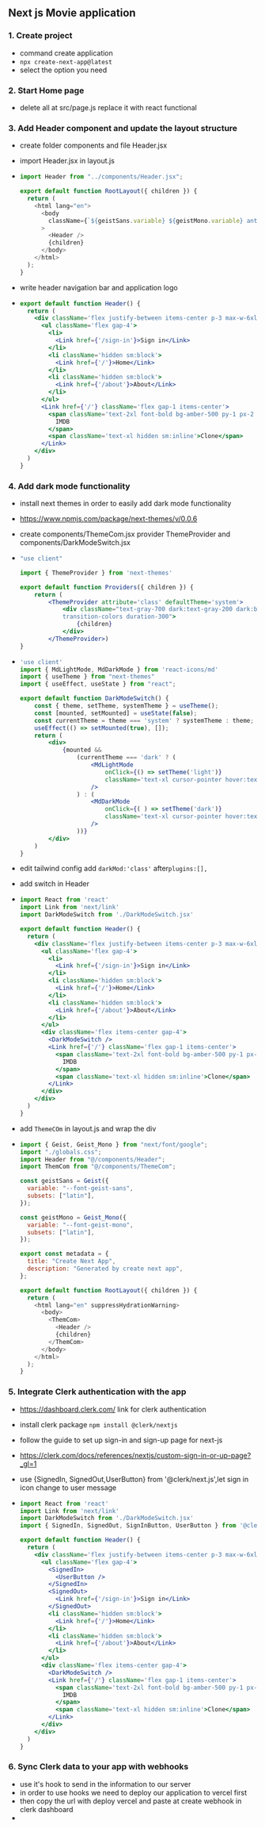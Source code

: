 ## Next js Movie application



### 1. Create project 

- command create application 
- `npx create-next-app@latest`
- select the option you need



### 2. Start Home page 

- delete all at src/page.js replace it with react functional 



### 3. Add Header component and update the layout structure

- create folder components and file Header.jsx

- import Header.jsx in layout.js

- ```js
  import Header from "../components/Header.jsx";
  
  export default function RootLayout({ children }) {
    return (
      <html lang="en">
        <body
          className={`${geistSans.variable} ${geistMono.variable} antialiased`}
        >
          <Header />
          {children}
        </body>
      </html>
    );
  }
  ```

- write header navigation bar and application logo

- ```jsx
  export default function Header() {
    return (
      <div className='flex justify-between items-center p-3 max-w-6xl mx-auto'>
        <ul className='flex gap-4'>
          <li>
            <Link href={'/sign-in'}>Sign in</Link>
          </li>
          <li className='hidden sm:block'>
            <Link href={'/'}>Home</Link>
          </li>
          <li className='hidden sm:block'>
            <Link href={'/about'}>About</Link>
          </li>
        </ul>
        <Link href={'/'} className='flex gap-1 items-center'>
          <span className='text-2xl font-bold bg-amber-500 py-1 px-2 rounded-lg'>
            IMDB
          </span>
          <span className='text-xl hidden sm:inline'>Clone</span>
        </Link>
      </div>
    )
  }
  ```



### 4. Add dark mode functionality

- install next themes in order to easily add dark mode functionality

- https://www.npmjs.com/package/next-themes/v/0.0.6

- create components/ThemeCom.jsx  provider ThemeProvider and components/DarkModeSwitch.jsx

- ```jsx
  "use client"
  
  import { ThemeProvider } from 'next-themes'
  
  export default function Providers({ children }) {
      return (
          <ThemeProvider attribute='class' defaultTheme='system'>
              <div className="text-gray-700 dark:text-gray-200 dark:bg-gray-700 min-h-screen select-none
              transition-colors duration-300">
                  {children}
              </div>
          </ThemeProvider>)
  }
  ```

- ```jsx
  'use client'
  import { MdLightMode, MdDarkMode } from 'react-icons/md'
  import { useTheme } from "next-themes"
  import { useEffect, useState } from "react";
  
  export default function DarkModeSwitch() {
      const { theme, setTheme, systemTheme } = useTheme();
      const [mounted, setMounted] = useState(false);
      const currentTheme = theme === 'system' ? systemTheme : theme;
      useEffect(() => setMounted(true), []);
      return (
          <div>
              {mounted &&
                  (currentTheme === 'dark' ? (
                      <MdLightMode
                          onClick={() => setTheme('light')}
                          className='text-xl cursor-pointer hover:text-amber-500'
                      />
                  ) : (
                      <MdDarkMode
                          onClick={( ) => setTheme('dark')}
                          className='text-xl cursor-pointer hover:text-amber-500'
                      />
                  ))}
          </div>
      )
  }
  ```

- edit tailwind config add `darkMod:'class'` after`plugins:[],`

- add switch in Header 

- ```jsx
  import React from 'react'
  import Link from 'next/link'
  import DarkModeSwitch from './DarkModeSwitch.jsx'
  
  export default function Header() {
    return (
      <div className='flex justify-between items-center p-3 max-w-6xl mx-auto'>
        <ul className='flex gap-4'>
          <li>
            <Link href={'/sign-in'}>Sign in</Link>
          </li>
          <li className='hidden sm:block'>
            <Link href={'/'}>Home</Link>
          </li>
          <li className='hidden sm:block'>
            <Link href={'/about'}>About</Link>
          </li>
        </ul>
        <div className='flex items-center gap-4'>
          <DarkModeSwitch />
          <Link href={'/'} className='flex gap-1 items-center'>
            <span className='text-2xl font-bold bg-amber-500 py-1 px-2 rounded-lg'>
              IMDB
            </span>
            <span className='text-xl hidden sm:inline'>Clone</span>
          </Link>
        </div>
      </div>
    )
  }
  ```

- add `ThemeCOm` in layout.js and wrap the div

- ```js
  import { Geist, Geist_Mono } from "next/font/google";
  import "./globals.css";
  import Header from "@/components/Header";
  import ThemCom from "@/components/ThemeCom";
  
  const geistSans = Geist({
    variable: "--font-geist-sans",
    subsets: ["latin"],
  });
  
  const geistMono = Geist_Mono({
    variable: "--font-geist-mono",
    subsets: ["latin"],
  });
  
  export const metadata = {
    title: "Create Next App",
    description: "Generated by create next app",
  };
  
  export default function RootLayout({ children }) {
    return (
      <html lang="en" suppressHydrationWarning>
        <body>
          <ThemCom>
            <Header />
            {children}
          </ThemCom>
        </body>
      </html>
    );
  }
  ```



### 5. Integrate Clerk authentication with the app

- https://dashboard.clerk.com/  link for clerk authentication 
- install clerk package  `npm install @clerk/nextjs`
- follow the guide to set up sign-in and sign-up page for next-js 
- https://clerk.com/docs/references/nextjs/custom-sign-in-or-up-page?_gl=1

- use {SignedIn, SignedOut,UserButton} from '@clerk/next.js',let sign in icon change to user message

- ```jsx
  import React from 'react'
  import Link from 'next/link'
  import DarkModeSwitch from './DarkModeSwitch.jsx'
  import { SignedIn, SignedOut, SignInButton, UserButton } from '@clerk/nextjs'
  
  export default function Header() {
    return (
      <div className='flex justify-between items-center p-3 max-w-6xl mx-auto'>
        <ul className='flex gap-4'>
          <SignedIn>
            <UserButton />
          </SignedIn>
          <SignedOut>
            <Link href={'/sign-in'}>Sign in</Link>
          </SignedOut>
          <li className='hidden sm:block'>
            <Link href={'/'}>Home</Link>
          </li>
          <li className='hidden sm:block'>
            <Link href={'/about'}>About</Link>
          </li>
        </ul>
        <div className='flex items-center gap-4'>
          <DarkModeSwitch />
          <Link href={'/'} className='flex gap-1 items-center'>
            <span className='text-2xl font-bold bg-amber-500 py-1 px-2 rounded-lg'>
              IMDB
            </span>
            <span className='text-xl hidden sm:inline'>Clone</span>
          </Link>
        </div>
      </div>
    )
  }
  ```



### 6. Sync Clerk data to your app with webhooks

- use it's hook to send in the information to our server
- in order to use hooks we need to deploy our application to vercel first 
- then copy the url with deploy vercel and paste at create webhook in clerk dashboard
- 



